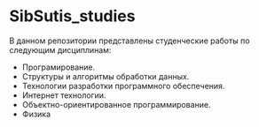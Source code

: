 # SibSutis_studies
В данном репозитории представлены студенческие работы по следующим дисциплинам:  
* Програмирование.
* Структуры и алгоритмы обработки данных.
* Технологии разработки программного обеспечения.
* Интернет технологии.
* Объектно-ориентированное программирование.
* Физика
